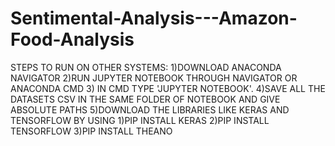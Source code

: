 # Sentimental-Analysis---Amazon-Food-Analysis


STEPS TO RUN ON OTHER SYSTEMS:
1)DOWNLOAD ANACONDA NAVIGATOR
2)RUN JUPYTER NOTEBOOK THROUGH NAVIGATOR OR ANACONDA CMD
3) IN CMD TYPE 'JUPYTER NOTEBOOK'.
4)SAVE ALL THE DATASETS CSV IN THE SAME FOLDER OF NOTEBOOK AND GIVE ABSOLUTE PATHS
5)DOWNLOAD THE LIBRARIES LIKE KERAS AND TENSORFLOW BY USING
1)PIP INSTALL KERAS
2)PIP INSTALL TENSORFLOW
3)PIP INSTALL THEANO
